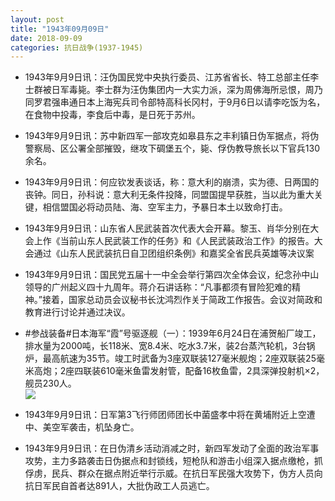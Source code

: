 ```yaml
---
layout: post
title: "1943年09月09日"
date: 2018-09-09
categories: 抗日战争(1937-1945)
---
```


<meta name="referrer" content="no-referrer" />

- 1943年9月9日讯：汪伪国民党中央执行委员、江苏省省长、特工总部主任李士群被日军毒毙。李士群为汪伪集团内一大实力派，深为周佛海所忌恨，周乃同罗君强串通日本上海宪兵司令部特高科长冈村，于9月6日以请李吃饭为名，在食物中投毒，李食后中毒，是日死于苏州。 

- 1943年9月9日讯：苏中新四军一部攻克如皋县东之丰利镇日伪军据点，将伪警察局、区公署全部摧毁，继攻下碉堡五个，毙、俘伪教导旅长以下官兵130余名。 

- 1943年9月9日讯：何应钦发表谈话，称：意大利的崩溃，实为德、日两国的丧钟。同日，孙科说：意大利无条件投降，同盟国提早获胜，当以此为重大关键，相信盟国必将动员陆、海、空军主力，予暴日本土以致命打击。 

- 1943年9月9日讯：山东省人民武装首次代表大会开幕。黎玉、肖华分别在大会上作《当前山东人民武装工作的任务》和《人民武装政治工作》的报告。大会通过《山东人民武装抗日自卫团组织条例》和嘉奖全省民兵英雄等决议案 

- 1943年9月9日讯：国民党五届十一中全会举行第四次全体会议，纪念孙中山领导的广州起义四十九周年。蒋介石讲话称：“凡事都须有冒险犯难的精神。”接着，国家总动员会议秘书长沈鸿烈作关于简政工作报告。会议对简政和教育进行讨论并通过决议。 

- #参战装备#日本海军“霞”号驱逐舰（一）：1939年6月24日在浦贺船厂竣工，排水量为2000吨，长118米、宽8.4米、吃水3.7米，装2台蒸汽轮机，3台锅炉，最高航速为35节。竣工时武备为3座双联装127毫米舰炮；2座双联装25毫米高炮；2座四联装610毫米鱼雷发射管，配备16枚鱼雷，2具深弹投射机×2，舰员230人。 <br/><img src="https://wx4.sinaimg.cn/large/aca367d8ly1fv324eyh1qj20n00prwo7.jpg" />

- 1943年9月9日讯：日军第3飞行师团师团长中菌盛孝中将在黄埔附近上空遭中、美空军袭击，机坠身亡。 

- 1943年9月9日讯：在日伪清乡活动消减之时，新四军发动了全面的政治军事攻势，主力多路袭击日伪据点和封锁线，短枪队和游击小组深入据点缴枪，抓俘虏，民兵、群众在据点附近举行示威。在抗日军民强大攻势下，伪方人员向抗日军民自首者达891人，大批伪政工人员逃亡。 

